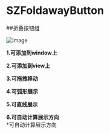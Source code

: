 SZFoldawayButton
================
##折叠按钮组
<!--![image](https://github.com/ButBueatiful/dotvim/raw/master/screenshots/vim-screenshot.jpg)-->
![image](http://code.cocoachina.com/uploads/attachments/20160525/131156/02fccf90d25cb4bb6e54a328e8dcc2ff.gif) 

**1.可添加到window上** 

**2.可添加到view上**  

**3.可拖拽移动**  

**4.可弧形展示**  

**5.可直线展示**  

**6.可自动计算展示方向**  
*可自动计算展示方向
